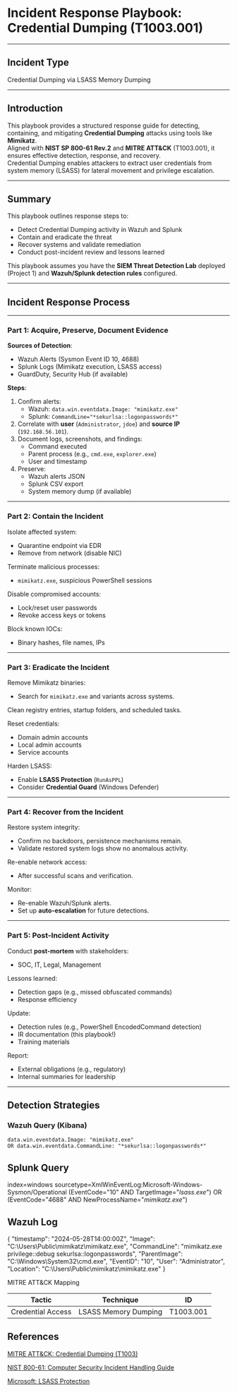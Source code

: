 # Incident Response Playbook: Credential Dumping (T1003.001)

---

## Incident Type

Credential Dumping via LSASS Memory Dumping

---

## Introduction

This playbook provides a structured response guide for detecting, containing, and mitigating **Credential Dumping** attacks using tools like **Mimikatz**.  
Aligned with **NIST SP 800-61 Rev.2** and **MITRE ATT&CK** (T1003.001), it ensures effective detection, response, and recovery.  
Credential Dumping enables attackers to extract user credentials from system memory (LSASS) for lateral movement and privilege escalation.

---

## Summary

This playbook outlines response steps to:

- Detect Credential Dumping activity in Wazuh and Splunk
- Contain and eradicate the threat
- Recover systems and validate remediation
- Conduct post-incident review and lessons learned

This playbook assumes you have the **SIEM Threat Detection Lab** deployed (Project 1) and **Wazuh/Splunk detection rules** configured.

---

## Incident Response Process

---

### Part 1: Acquire, Preserve, Document Evidence

**Sources of Detection**:
- Wazuh Alerts (Sysmon Event ID 10, 4688)
- Splunk Logs (Mimikatz execution, LSASS access)
- GuardDuty, Security Hub (if available)

**Steps**:
1. Confirm alerts:
   - Wazuh: `data.win.eventdata.Image: "mimikatz.exe"`
   - Splunk: `CommandLine="*sekurlsa::logonpasswords*"`
2. Correlate with **user** (`Administrator`, `jdoe`) and **source IP** (`192.168.56.101`).
3. Document logs, screenshots, and findings:
   - Command executed
   - Parent process (e.g., `cmd.exe`, `explorer.exe`)
   - User and timestamp
4. Preserve:
   - Wazuh alerts JSON
   - Splunk CSV export
   - System memory dump (if available)

---

### Part 2: Contain the Incident

Isolate affected system:
- Quarantine endpoint via EDR
- Remove from network (disable NIC)

Terminate malicious processes:
- `mimikatz.exe`, suspicious PowerShell sessions

Disable compromised accounts:
- Lock/reset user passwords
- Revoke access keys or tokens

Block known IOCs:
- Binary hashes, file names, IPs

---

### Part 3: Eradicate the Incident

Remove Mimikatz binaries:
- Search for `mimikatz.exe` and variants across systems.

Clean registry entries, startup folders, and scheduled tasks.

Reset credentials:
- Domain admin accounts
- Local admin accounts
- Service accounts

Harden LSASS:
- Enable **LSASS Protection** (`RunAsPPL`)
- Consider **Credential Guard** (Windows Defender)

---

### Part 4: Recover from the Incident

Restore system integrity:
- Confirm no backdoors, persistence mechanisms remain.
- Validate restored system logs show no anomalous activity.

Re-enable network access:
- After successful scans and verification.

Monitor:
- Re-enable Wazuh/Splunk alerts.
- Set up **auto-escalation** for future detections.

---

### Part 5: Post-Incident Activity

Conduct **post-mortem** with stakeholders:
- SOC, IT, Legal, Management

Lessons learned:
- Detection gaps (e.g., missed obfuscated commands)
- Response efficiency

Update:
- Detection rules (e.g., PowerShell EncodedCommand detection)
- IR documentation (this playbook!)
- Training materials

Report:
- External obligations (e.g., regulatory)
- Internal summaries for leadership

---

## Detection Strategies

### Wazuh Query (Kibana)

```kql
data.win.eventdata.Image: "mimikatz.exe"
OR data.win.eventdata.CommandLine: "*sekurlsa::logonpasswords*"
```
## Splunk Query

index=windows sourcetype=XmlWinEventLog:Microsoft-Windows-Sysmon/Operational
(EventCode="10" AND TargetImage="*lsass.exe*")
OR (EventCode="4688" AND NewProcessName="*mimikatz.exe*")

## Wazuh Log

{
  "timestamp": "2024-05-28T14:00:00Z",
  "Image": "C:\\Users\\Public\\mimikatz\\mimikatz.exe",
  "CommandLine": "mimikatz.exe privilege::debug sekurlsa::logonpasswords",
  "ParentImage": "C:\\Windows\\System32\\cmd.exe",
  "EventID": "10",
  "User": "Administrator",
  "Location": "C:\\Users\\Public\\mimikatz\\mimikatz.exe"
}

MITRE ATT&CK Mapping

| Tactic            | Technique            | ID        |
| ----------------- | -------------------- | --------- |
| Credential Access | LSASS Memory Dumping | T1003.001 |

## References

[MITRE ATT&CK: Credential Dumping (T1003)](https://attack.mitre.org/techniques/T1003/)

[NIST 800-61: Computer Security Incident Handling Guide](https://nvlpubs.nist.gov/nistpubs/SpecialPublications/NIST.SP.800-61r2.pdf)

[Microsoft: LSASS Protection](https://learn.microsoft.com/en-us/windows-server/security/credentials-protection-and-management)


